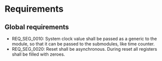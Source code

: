 # Requirements

## Global requirements
* REQ_SEG_0010: System clock value shall be passed as a generic to the module, so that it can be passed to the submodules, like time counter.
* REQ_SEG_0020: Reset shall be asynchronous. During reset all registers shall be filled with zeroes.

<!-- ## counter_lib
* REQ_SEG_0100: System clock value shall be passed as a generic to the module, so that it can be used in the internal calculations.
* REQ_SEG_0101: Preload value bit size shall be passed as a generic to the module.
* REQ_SEG_0110: Counting shall be enabled when 'enable' signal has been provided for at least one clock cycle.
* REQ_SEG_0120: Current internal counter value shall be cleared when 'clear' signal has been provided for at least one clock cycle.
* REQ_SEG_0130: Module shall load initialization value for the internal counter when 'load' signal has been provided for at least one clock cycle.
* REQ_SEG_0131: When no value has been loaded, counter starting value shall be it's maximum value.
* REQ_SEG_0140: Module shall indicate that it is enabled and is counting by driving 'busy' signal.
* REQ_SEG_0150: Module shall indicate that the internal counter has stopped counting (end value has been reached) by driving 'done' signal - it shall be kept high
* REQ_SEG_0151: 'done' signal shall be driven low when new cycle starts. -->

<!-- * REQ_SEG_0110: Counter module shall use provided value as a preload value for the counter.
* REQ_SEG_0111: Counter module shall count down from preloaded value to 0.
* REQ_SEG_0112: Counter module shall indicate that 0 value has been reached by the counter. It shall be indicated by 1 clock cycle.
* REQ_SEG_0113: Counter module shall start counting again from a preloaded value when 0 value has been reached by the counter.
* REQ_SEG_0120: Counter module shall be enabled and disabled by a dedicated signal.
* REQ_SEG_0121: Counter module shall count only when it is enabled.
* REQ_SEG_0122: Counter module shall update internal preload value only when the rising edge of the enable signal has been detected.
* REQ_SEG_0123: Counter module shall continue counting from the last value after it has been re-enabled.
* REQ_SEG_0124: Counter shall indicate that it is busy.
* REQ_SEG_0130: Counter module shall be reset by a dedicated signal. This shall a separate signal from the global reset.
* REQ_SEG_0131: Counter module shall stop counting when reset signal has been detected. -->